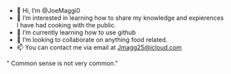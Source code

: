 - 👋 Hi, I’m @JoeMaggi0
- 👀 I’m interested in learning how to share my knowledge and expierences I have had cooking with the public. 
- 🌱 I’m currently learning how to use github
- 💞️ I’m looking to collaborate on anything food related. 
- 📫 You can contact me via email at Jmagg25@icloud.com


" Common sense is not very common." 
<!---
JoeMaggi0/JoeMaggi0 is a ✨ special ✨ repository because its `README.md` (this file) appears on your GitHub profile.
You can click the Preview link to take a look at your changes.
--->
